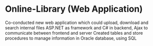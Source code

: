 Online-Library (Web Application)
================================

Co-conducted new web application which could upload, download and search internal files
ASP.NET as framework and C# in backend, Ajax to communicate between frontend and server
Created tables and store procedures to manage information in Oracle database, using SQL
